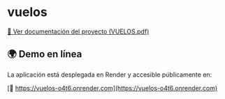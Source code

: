 # vuelos

[📄 Ver documentación del proyecto (VUELOS.pdf)](VUELOS.pdf)

## 🌍 Demo en línea

La aplicación está desplegada en Render y accesible públicamente en:

[🔗 https://vuelos-o4t6.onrender.com](https://vuelos-o4t6.onrender.com)
